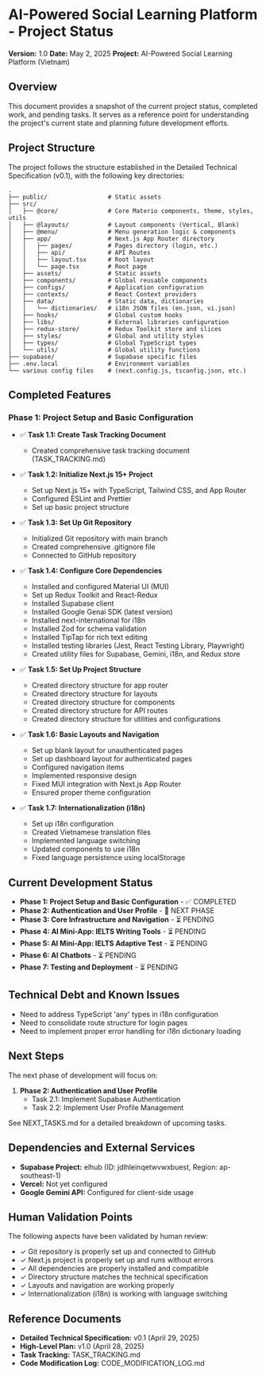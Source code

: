 # AI-Powered Social Learning Platform - Project Status

**Version:** 1.0
**Date:** May 2, 2025
**Project:** AI-Powered Social Learning Platform (Vietnam)

## Overview

This document provides a snapshot of the current project status, completed work, and pending tasks. It serves as a reference point for understanding the project's current state and planning future development efforts.

## Project Structure

The project follows the structure established in the Detailed Technical Specification (v0.1), with the following key directories:

```
.
├── public/                 # Static assets
├── src/
│   ├── @core/              # Core Materio components, theme, styles, utils
│   ├── @layouts/           # Layout components (Vertical, Blank)
│   ├── @menu/              # Menu generation logic & components
│   ├── app/                # Next.js App Router directory
│   │   ├── pages/          # Pages directory (login, etc.)
│   │   ├── api/            # API Routes
│   │   ├── layout.tsx      # Root layout
│   │   └── page.tsx        # Root page
│   ├── assets/             # Static assets
│   ├── components/         # Global reusable components
│   ├── configs/            # Application configuration
│   ├── contexts/           # React Context providers
│   ├── data/               # Static data, dictionaries
│   │   └── dictionaries/   # i18n JSON files (en.json, vi.json)
│   ├── hooks/              # Global custom hooks
│   ├── libs/               # External libraries configuration
│   ├── redux-store/        # Redux Toolkit store and slices
│   ├── styles/             # Global and utility styles
│   ├── types/              # Global TypeScript types
│   └── utils/              # Global utility functions
├── supabase/               # Supabase specific files
├── .env.local              # Environment variables
└── various config files    # (next.config.js, tsconfig.json, etc.)
```

## Completed Features

### Phase 1: Project Setup and Basic Configuration

- ✅ **Task 1.1: Create Task Tracking Document**
  - Created comprehensive task tracking document (TASK_TRACKING.md)

- ✅ **Task 1.2: Initialize Next.js 15+ Project**
  - Set up Next.js 15+ with TypeScript, Tailwind CSS, and App Router
  - Configured ESLint and Prettier
  - Set up basic project structure

- ✅ **Task 1.3: Set Up Git Repository**
  - Initialized Git repository with main branch
  - Created comprehensive .gitignore file
  - Connected to GitHub repository

- ✅ **Task 1.4: Configure Core Dependencies**
  - Installed and configured Material UI (MUI)
  - Set up Redux Toolkit and React-Redux
  - Installed Supabase client
  - Installed Google Genai SDK (latest version)
  - Installed next-international for i18n
  - Installed Zod for schema validation
  - Installed TipTap for rich text editing
  - Installed testing libraries (Jest, React Testing Library, Playwright)
  - Created utility files for Supabase, Gemini, i18n, and Redux store

- ✅ **Task 1.5: Set Up Project Structure**
  - Created directory structure for app router
  - Created directory structure for layouts
  - Created directory structure for components
  - Created directory structure for API routes
  - Created directory structure for utilities and configurations

- ✅ **Task 1.6: Basic Layouts and Navigation**
  - Set up blank layout for unauthenticated pages
  - Set up dashboard layout for authenticated pages
  - Configured navigation items
  - Implemented responsive design
  - Fixed MUI integration with Next.js App Router
  - Ensured proper theme configuration

- ✅ **Task 1.7: Internationalization (i18n)**
  - Set up i18n configuration
  - Created Vietnamese translation files
  - Implemented language switching
  - Updated components to use i18n
  - Fixed language persistence using localStorage

## Current Development Status

- **Phase 1: Project Setup and Basic Configuration** - ✅ COMPLETED
- **Phase 2: Authentication and User Profile** - 🔄 NEXT PHASE
- **Phase 3: Core Infrastructure and Navigation** - ⏳ PENDING
- **Phase 4: AI Mini-App: IELTS Writing Tools** - ⏳ PENDING
- **Phase 5: AI Mini-App: IELTS Adaptive Test** - ⏳ PENDING
- **Phase 6: AI Chatbots** - ⏳ PENDING
- **Phase 7: Testing and Deployment** - ⏳ PENDING

## Technical Debt and Known Issues

- Need to address TypeScript 'any' types in i18n configuration
- Need to consolidate route structure for login pages
- Need to implement proper error handling for i18n dictionary loading

## Next Steps

The next phase of development will focus on:

1. **Phase 2: Authentication and User Profile**
   - Task 2.1: Implement Supabase Authentication
   - Task 2.2: Implement User Profile Management

See NEXT_TASKS.md for a detailed breakdown of upcoming tasks.

## Dependencies and External Services

- **Supabase Project:** elhub (ID: jdlhleinqetwvwxbuest, Region: ap-southeast-1)
- **Vercel:** Not yet configured
- **Google Gemini API:** Configured for client-side usage

## Human Validation Points

The following aspects have been validated by human review:

- ✓ Git repository is properly set up and connected to GitHub
- ✓ Next.js project is properly set up and runs without errors
- ✓ All dependencies are properly installed and compatible
- ✓ Directory structure matches the technical specification
- ✓ Layouts and navigation are working properly
- ✓ Internationalization (i18n) is working with language switching

## Reference Documents

- **Detailed Technical Specification:** v0.1 (April 29, 2025)
- **High-Level Plan:** v1.0 (April 28, 2025)
- **Task Tracking:** TASK_TRACKING.md
- **Code Modification Log:** CODE_MODIFICATION_LOG.md
